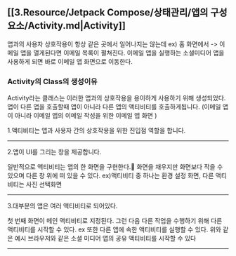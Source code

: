 
## [[3.Resource/Jetpack Compose/상태관리/앱의 구성요소/Activity.md|Activity]]

앱과의 사용자 상호작용이 항상 같은 곳에서 일어나지는 않는데
ex) 홈 화면에서  -> 이메일 앱을 열게된다면 이메일 목록이 펼쳐진다.
이메일 앱을 실행하는 소셜미디어 앱을 사용하게 되면 바로 이메일 앱 화면으로 이동한다.


### Activity의 Class의 생성이유 


Activity라는 클래스는 이러한 앱과의 상호작용을 용이하게 사용하기 위해 생성되었다.
앱이 다른 앱을 호출할때 앱이 아니라 다른 앱의 액티비티를 호출하게됩니다. (이메일 앱이 아니라 이메일 앱의 이메일 작성을 위한 이메일 앱 화면 )

1.액티비티는 앱과 사용자 간의 상호작용을 위한 진입점 역할을 합니다.

---

2.앱이 UI를 그리는 창을 제공합니다.

일반적으로 액티비티는 앱의 한 화면을 구현한다.
화면을 채우지만 화면보다 작을 수 있으며 다른 창 위에 떠 있을 수 있다.
ex)액티비티 중 하나는 환경 설정 화면, 다른 액티비티는 사진 선택화면

---

3.대부분의 앱은 여러 액티비티로 되어있다.

첫 번째 화면이 메인 액티비티로 지정된다.
그런 다음 다른 작업을 수행하기 위해 다른 액티비티를 시작할 수 있다.
ex
또한 다른 앱에 속한 액티비티를 실행할 수 있다. 위와 같은 예시 브라우저와 같은 소셜 미디어 앱의 공유 액티비티를 시작할 수 있다


-----
